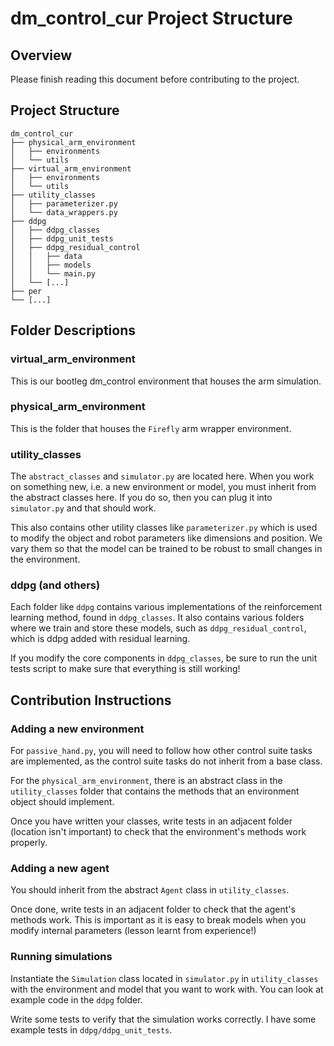 # dm_control_cur Project Structure

## Overview

Please finish reading this document before contributing to the project.

## Project Structure

```
dm_control_cur
├── physical_arm_environment
│   ├── environments
│   └── utils
├── virtual_arm_environment
│   ├── environments
│   └── utils
├── utility_classes
│   ├── parameterizer.py
│   └── data_wrappers.py
├── ddpg
│   ├── ddpg_classes
│   ├── ddpg_unit_tests
│   ├── ddpg_residual_control
│   │   ├── data
│   │   ├── models
│   │   └── main.py
│   └── [...]
├── per
└── [...]
```

## Folder Descriptions

### virtual_arm_environment

This is our bootleg dm_control environment that houses the arm simulation.

### physical_arm_environment

This is the folder that houses the ```Firefly``` arm wrapper environment.

### utility_classes

The ```abstract_classes``` and ```simulator.py``` are located here. When you work on something new, i.e. a new
environment or model, you must inherit from the abstract classes here. If you do so, then you can plug it
into ```simulator.py``` and that should work.

This also contains other utility classes like ```parameterizer.py``` which is used to modify the object and robot
parameters like dimensions and position. We vary them so that the model can be trained to be robust to small changes in
the environment.

### ddpg (and others)

Each folder like ```ddpg``` contains various implementations of the reinforcement learning method, found
in ```ddpg_classes```. It also contains various folders where we train and store these models, such
as ```ddpg_residual_control```, which is ddpg added with residual learning.

If you modify the core components in ```ddpg_classes```, be sure to run the unit tests script to make sure that
everything is still working!

## Contribution Instructions

### Adding a new environment

For ```passive_hand.py```, you will need to follow how other control suite tasks are implemented, as the control suite
tasks do not inherit from a base class.

For the ```physical_arm_environment```, there is an abstract class in the ```utility_classes``` folder that contains the
methods that an environment object should implement.

Once you have written your classes, write tests in an adjacent folder (location isn't important) to check that the
environment's methods work properly.

### Adding a new agent

You should inherit from the abstract ```Agent``` class in ```utility_classes```.

Once done, write tests in an adjacent folder to check that the agent's methods work. This is important as it is
easy to break models when you modify internal parameters (lesson learnt from experience!)

### Running simulations

Instantiate the ```Simulation``` class located in ```simulator.py``` in ```utility_classes``` with the environment and
model that you want to work with. You can look at example code in the ```ddpg``` folder.

Write some tests to verify that the simulation works correctly. I have some example tests in ```ddpg/ddpg_unit_tests```.

